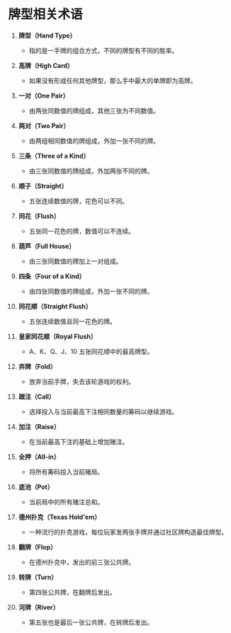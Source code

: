 # 牌型相关术语

1. **牌型（Hand Type）**
   - 指的是一手牌的组合方式，不同的牌型有不同的胜率。

2. **高牌（High Card）**
   - 如果没有形成任何其他牌型，那么手中最大的单牌即为高牌。

3. **一对（One Pair）**
   - 由两张同数值的牌组成，其他三张为不同数值。

4. **两对（Two Pair）**
   - 由两组相同数值的牌组成，外加一张不同的牌。

5. **三条（Three of a Kind）**
   - 由三张同数值的牌组成，外加两张不同的牌。

6. **顺子（Straight）**
   - 五张连续数值的牌，花色可以不同。

7. **同花（Flush）**
   - 五张同一花色的牌，数值可以不连续。

8. **葫芦（Full House）**
   - 由三张同数值的牌加上一对组成。

9. **四条（Four of a Kind）**
   - 由四张同数值的牌组成，外加一张不同的牌。

10. **同花顺（Straight Flush）**
    - 五张连续数值且同一花色的牌。

11. **皇家同花顺（Royal Flush）**
    - A、K、Q、J、10 五张同花顺中的最高牌型。

12. **弃牌（Fold）**
    - 放弃当前手牌，失去该轮游戏的权利。

13. **跟注（Call）**
    - 选择投入与当前最高下注相同数量的筹码以继续游戏。

14. **加注（Raise）**
    - 在当前最高下注的基础上增加赌注。

15. **全押（All-in）**
    - 将所有筹码投入当前赌局。

16. **底池（Pot）**
    - 当前局中的所有赌注总和。

17. **德州扑克（Texas Hold'em）**
    - 一种流行的扑克游戏，每位玩家发两张手牌并通过社区牌构造最佳牌型。

18. **翻牌（Flop）**
    - 在德州扑克中，发出的前三张公共牌。

19. **转牌（Turn）**
    - 第四张公共牌，在翻牌后发出。

20. **河牌（River）**
    - 第五张也是最后一张公共牌，在转牌后发出。
